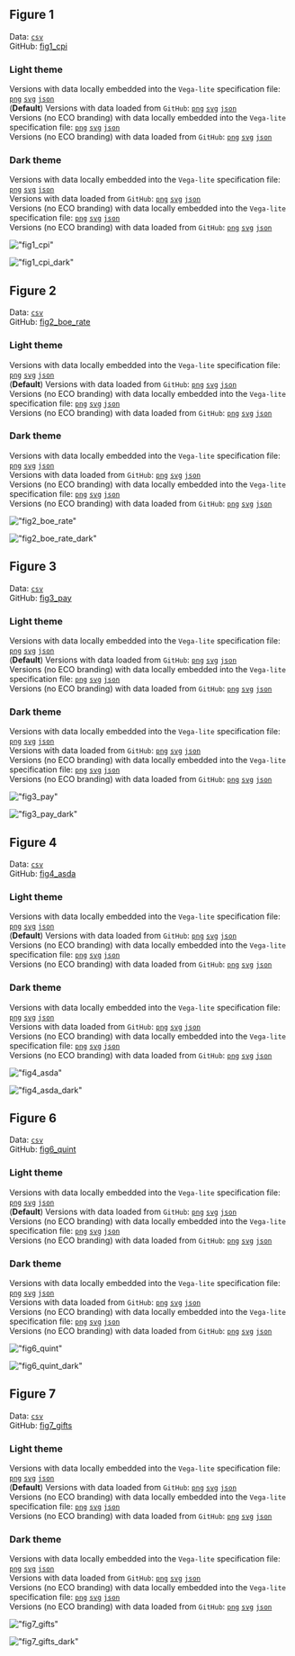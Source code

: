 ## Figure 1  

Data: [`csv`](data/fig1_cpi.csv)  
GitHub: [fig1_cpi](https://github.com/EconomicsObservatory/ECOvisualisations/tree/main/articles/how-is-consumer-spending-around-christmas-2023-likely-to-affect-retailers)  

### Light theme  

Versions with data locally embedded into the `Vega-lite` specification file: [`png`](visualisation/fig1_cpi_local.png) [`svg`](visualisation/fig1_cpi_local.svg) [`json`](visualisation/fig1_cpi_local.json)   
 (**Default**) Versions with data loaded from `GitHub`: [`png`](visualisation/fig1_cpi.png) [`svg`](visualisation/fig1_cpi.svg) [`json`](visualisation/fig1_cpi.json)  
Versions (no ECO branding) with data locally embedded into the `Vega-lite` specification file: [`png`](visualisation/fig1_cpi_local_no_branding.png) [`svg`](visualisation/fig1_cpi_local_no_branding.svg) [`json`](visualisation/fig1_cpi_local_no_branding.json)   
Versions (no ECO branding) with data loaded from `GitHub`: [`png`](visualisation/fig1_cpi_no_branding.png) [`svg`](visualisation/fig1_cpi_no_branding.svg) [`json`](visualisation/fig1_cpi_no_branding.json)   

### Dark theme  

Versions with data locally embedded into the `Vega-lite` specification file: [`png`](visualisation/fig1_cpi_local_dark.png) [`svg`](visualisation/fig1_cpi_local_dark.svg) [`json`](visualisation/fig1_cpi_local_dark.json)   
 Versions with data loaded from `GitHub`: [`png`](visualisation/fig1_cpi_dark.png) [`svg`](visualisation/fig1_cpi_dark.svg) [`json`](visualisation/fig1_cpi_dark.json)  
Versions (no ECO branding) with data locally embedded into the `Vega-lite` specification file: [`png`](visualisation/fig1_cpi_local_no_branding_dark.png) [`svg`](visualisation/fig1_cpi_local_no_branding_dark.svg) [`json`](visualisation/fig1_cpi_local_no_branding_dark.json)   
Versions (no ECO branding) with data loaded from `GitHub`: [`png`](visualisation/fig1_cpi_no_branding_dark.png) [`svg`](visualisation/fig1_cpi_no_branding_dark.svg) [`json`](visualisation/fig1_cpi_no_branding_dark.json)   

!["fig1_cpi"](visualisation/fig1_cpi.png "fig1_cpi")

  

!["fig1_cpi_dark"](visualisation/fig1_cpi_dark.png "fig1_cpi")

## Figure 2  

Data: [`csv`](data/fig2_boe_rate.csv)  
GitHub: [fig2_boe_rate](https://github.com/EconomicsObservatory/ECOvisualisations/tree/main/articles/how-is-consumer-spending-around-christmas-2023-likely-to-affect-retailers)  

### Light theme  

Versions with data locally embedded into the `Vega-lite` specification file: [`png`](visualisation/fig2_boe_rate_local.png) [`svg`](visualisation/fig2_boe_rate_local.svg) [`json`](visualisation/fig2_boe_rate_local.json)   
 (**Default**) Versions with data loaded from `GitHub`: [`png`](visualisation/fig2_boe_rate.png) [`svg`](visualisation/fig2_boe_rate.svg) [`json`](visualisation/fig2_boe_rate.json)  
Versions (no ECO branding) with data locally embedded into the `Vega-lite` specification file: [`png`](visualisation/fig2_boe_rate_local_no_branding.png) [`svg`](visualisation/fig2_boe_rate_local_no_branding.svg) [`json`](visualisation/fig2_boe_rate_local_no_branding.json)   
Versions (no ECO branding) with data loaded from `GitHub`: [`png`](visualisation/fig2_boe_rate_no_branding.png) [`svg`](visualisation/fig2_boe_rate_no_branding.svg) [`json`](visualisation/fig2_boe_rate_no_branding.json)   

### Dark theme  

Versions with data locally embedded into the `Vega-lite` specification file: [`png`](visualisation/fig2_boe_rate_local_dark.png) [`svg`](visualisation/fig2_boe_rate_local_dark.svg) [`json`](visualisation/fig2_boe_rate_local_dark.json)   
 Versions with data loaded from `GitHub`: [`png`](visualisation/fig2_boe_rate_dark.png) [`svg`](visualisation/fig2_boe_rate_dark.svg) [`json`](visualisation/fig2_boe_rate_dark.json)  
Versions (no ECO branding) with data locally embedded into the `Vega-lite` specification file: [`png`](visualisation/fig2_boe_rate_local_no_branding_dark.png) [`svg`](visualisation/fig2_boe_rate_local_no_branding_dark.svg) [`json`](visualisation/fig2_boe_rate_local_no_branding_dark.json)   
Versions (no ECO branding) with data loaded from `GitHub`: [`png`](visualisation/fig2_boe_rate_no_branding_dark.png) [`svg`](visualisation/fig2_boe_rate_no_branding_dark.svg) [`json`](visualisation/fig2_boe_rate_no_branding_dark.json)   

!["fig2_boe_rate"](visualisation/fig2_boe_rate.png "fig2_boe_rate")

  

!["fig2_boe_rate_dark"](visualisation/fig2_boe_rate_dark.png "fig2_boe_rate")

## Figure 3  

Data: [`csv`](data/fig3_pay.csv)  
GitHub: [fig3_pay](https://github.com/EconomicsObservatory/ECOvisualisations/tree/main/articles/how-is-consumer-spending-around-christmas-2023-likely-to-affect-retailers)  

### Light theme  

Versions with data locally embedded into the `Vega-lite` specification file: [`png`](visualisation/fig3_pay_local.png) [`svg`](visualisation/fig3_pay_local.svg) [`json`](visualisation/fig3_pay_local.json)   
 (**Default**) Versions with data loaded from `GitHub`: [`png`](visualisation/fig3_pay.png) [`svg`](visualisation/fig3_pay.svg) [`json`](visualisation/fig3_pay.json)  
Versions (no ECO branding) with data locally embedded into the `Vega-lite` specification file: [`png`](visualisation/fig3_pay_local_no_branding.png) [`svg`](visualisation/fig3_pay_local_no_branding.svg) [`json`](visualisation/fig3_pay_local_no_branding.json)   
Versions (no ECO branding) with data loaded from `GitHub`: [`png`](visualisation/fig3_pay_no_branding.png) [`svg`](visualisation/fig3_pay_no_branding.svg) [`json`](visualisation/fig3_pay_no_branding.json)   

### Dark theme  

Versions with data locally embedded into the `Vega-lite` specification file: [`png`](visualisation/fig3_pay_local_dark.png) [`svg`](visualisation/fig3_pay_local_dark.svg) [`json`](visualisation/fig3_pay_local_dark.json)   
 Versions with data loaded from `GitHub`: [`png`](visualisation/fig3_pay_dark.png) [`svg`](visualisation/fig3_pay_dark.svg) [`json`](visualisation/fig3_pay_dark.json)  
Versions (no ECO branding) with data locally embedded into the `Vega-lite` specification file: [`png`](visualisation/fig3_pay_local_no_branding_dark.png) [`svg`](visualisation/fig3_pay_local_no_branding_dark.svg) [`json`](visualisation/fig3_pay_local_no_branding_dark.json)   
Versions (no ECO branding) with data loaded from `GitHub`: [`png`](visualisation/fig3_pay_no_branding_dark.png) [`svg`](visualisation/fig3_pay_no_branding_dark.svg) [`json`](visualisation/fig3_pay_no_branding_dark.json)   

!["fig3_pay"](visualisation/fig3_pay.png "fig3_pay")

  

!["fig3_pay_dark"](visualisation/fig3_pay_dark.png "fig3_pay")

## Figure 4  

Data: [`csv`](data/fig4_asda.csv)  
GitHub: [fig4_asda](https://github.com/EconomicsObservatory/ECOvisualisations/tree/main/articles/how-is-consumer-spending-around-christmas-2023-likely-to-affect-retailers)  

### Light theme  

Versions with data locally embedded into the `Vega-lite` specification file: [`png`](visualisation/fig4_asda_local.png) [`svg`](visualisation/fig4_asda_local.svg) [`json`](visualisation/fig4_asda_local.json)   
 (**Default**) Versions with data loaded from `GitHub`: [`png`](visualisation/fig4_asda.png) [`svg`](visualisation/fig4_asda.svg) [`json`](visualisation/fig4_asda.json)  
Versions (no ECO branding) with data locally embedded into the `Vega-lite` specification file: [`png`](visualisation/fig4_asda_local_no_branding.png) [`svg`](visualisation/fig4_asda_local_no_branding.svg) [`json`](visualisation/fig4_asda_local_no_branding.json)   
Versions (no ECO branding) with data loaded from `GitHub`: [`png`](visualisation/fig4_asda_no_branding.png) [`svg`](visualisation/fig4_asda_no_branding.svg) [`json`](visualisation/fig4_asda_no_branding.json)   

### Dark theme  

Versions with data locally embedded into the `Vega-lite` specification file: [`png`](visualisation/fig4_asda_local_dark.png) [`svg`](visualisation/fig4_asda_local_dark.svg) [`json`](visualisation/fig4_asda_local_dark.json)   
 Versions with data loaded from `GitHub`: [`png`](visualisation/fig4_asda_dark.png) [`svg`](visualisation/fig4_asda_dark.svg) [`json`](visualisation/fig4_asda_dark.json)  
Versions (no ECO branding) with data locally embedded into the `Vega-lite` specification file: [`png`](visualisation/fig4_asda_local_no_branding_dark.png) [`svg`](visualisation/fig4_asda_local_no_branding_dark.svg) [`json`](visualisation/fig4_asda_local_no_branding_dark.json)   
Versions (no ECO branding) with data loaded from `GitHub`: [`png`](visualisation/fig4_asda_no_branding_dark.png) [`svg`](visualisation/fig4_asda_no_branding_dark.svg) [`json`](visualisation/fig4_asda_no_branding_dark.json)   

!["fig4_asda"](visualisation/fig4_asda.png "fig4_asda")

  

!["fig4_asda_dark"](visualisation/fig4_asda_dark.png "fig4_asda")

## Figure 6  

Data: [`csv`](data/fig6_quint.csv)  
GitHub: [fig6_quint](https://github.com/EconomicsObservatory/ECOvisualisations/tree/main/articles/how-is-consumer-spending-around-christmas-2023-likely-to-affect-retailers)  

### Light theme  

Versions with data locally embedded into the `Vega-lite` specification file: [`png`](visualisation/fig6_quint_local.png) [`svg`](visualisation/fig6_quint_local.svg) [`json`](visualisation/fig6_quint_local.json)   
 (**Default**) Versions with data loaded from `GitHub`: [`png`](visualisation/fig6_quint.png) [`svg`](visualisation/fig6_quint.svg) [`json`](visualisation/fig6_quint.json)  
Versions (no ECO branding) with data locally embedded into the `Vega-lite` specification file: [`png`](visualisation/fig6_quint_local_no_branding.png) [`svg`](visualisation/fig6_quint_local_no_branding.svg) [`json`](visualisation/fig6_quint_local_no_branding.json)   
Versions (no ECO branding) with data loaded from `GitHub`: [`png`](visualisation/fig6_quint_no_branding.png) [`svg`](visualisation/fig6_quint_no_branding.svg) [`json`](visualisation/fig6_quint_no_branding.json)   

### Dark theme  

Versions with data locally embedded into the `Vega-lite` specification file: [`png`](visualisation/fig6_quint_local_dark.png) [`svg`](visualisation/fig6_quint_local_dark.svg) [`json`](visualisation/fig6_quint_local_dark.json)   
 Versions with data loaded from `GitHub`: [`png`](visualisation/fig6_quint_dark.png) [`svg`](visualisation/fig6_quint_dark.svg) [`json`](visualisation/fig6_quint_dark.json)  
Versions (no ECO branding) with data locally embedded into the `Vega-lite` specification file: [`png`](visualisation/fig6_quint_local_no_branding_dark.png) [`svg`](visualisation/fig6_quint_local_no_branding_dark.svg) [`json`](visualisation/fig6_quint_local_no_branding_dark.json)   
Versions (no ECO branding) with data loaded from `GitHub`: [`png`](visualisation/fig6_quint_no_branding_dark.png) [`svg`](visualisation/fig6_quint_no_branding_dark.svg) [`json`](visualisation/fig6_quint_no_branding_dark.json)   

!["fig6_quint"](visualisation/fig6_quint.png "fig6_quint")

  

!["fig6_quint_dark"](visualisation/fig6_quint_dark.png "fig6_quint")

## Figure 7  

Data: [`csv`](data/fig7_gifts.csv)  
GitHub: [fig7_gifts](https://github.com/EconomicsObservatory/ECOvisualisations/tree/main/articles/how-is-consumer-spending-around-christmas-2023-likely-to-affect-retailers)  

### Light theme  

Versions with data locally embedded into the `Vega-lite` specification file: [`png`](visualisation/fig7_gifts_local.png) [`svg`](visualisation/fig7_gifts_local.svg) [`json`](visualisation/fig7_gifts_local.json)   
 (**Default**) Versions with data loaded from `GitHub`: [`png`](visualisation/fig7_gifts.png) [`svg`](visualisation/fig7_gifts.svg) [`json`](visualisation/fig7_gifts.json)  
Versions (no ECO branding) with data locally embedded into the `Vega-lite` specification file: [`png`](visualisation/fig7_gifts_local_no_branding.png) [`svg`](visualisation/fig7_gifts_local_no_branding.svg) [`json`](visualisation/fig7_gifts_local_no_branding.json)   
Versions (no ECO branding) with data loaded from `GitHub`: [`png`](visualisation/fig7_gifts_no_branding.png) [`svg`](visualisation/fig7_gifts_no_branding.svg) [`json`](visualisation/fig7_gifts_no_branding.json)   

### Dark theme  

Versions with data locally embedded into the `Vega-lite` specification file: [`png`](visualisation/fig7_gifts_local_dark.png) [`svg`](visualisation/fig7_gifts_local_dark.svg) [`json`](visualisation/fig7_gifts_local_dark.json)   
 Versions with data loaded from `GitHub`: [`png`](visualisation/fig7_gifts_dark.png) [`svg`](visualisation/fig7_gifts_dark.svg) [`json`](visualisation/fig7_gifts_dark.json)  
Versions (no ECO branding) with data locally embedded into the `Vega-lite` specification file: [`png`](visualisation/fig7_gifts_local_no_branding_dark.png) [`svg`](visualisation/fig7_gifts_local_no_branding_dark.svg) [`json`](visualisation/fig7_gifts_local_no_branding_dark.json)   
Versions (no ECO branding) with data loaded from `GitHub`: [`png`](visualisation/fig7_gifts_no_branding_dark.png) [`svg`](visualisation/fig7_gifts_no_branding_dark.svg) [`json`](visualisation/fig7_gifts_no_branding_dark.json)   

!["fig7_gifts"](visualisation/fig7_gifts.png "fig7_gifts")

  

!["fig7_gifts_dark"](visualisation/fig7_gifts_dark.png "fig7_gifts")

